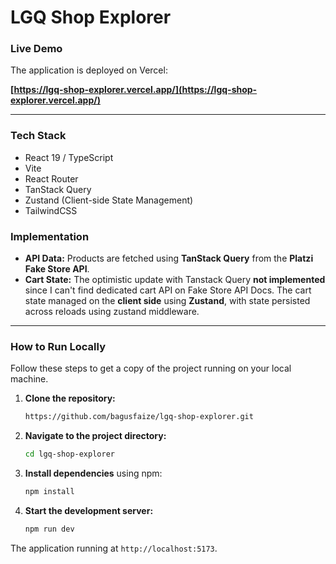 # LGQ Shop Explorer

### Live Demo
The application is deployed on Vercel:

**[https://lgq-shop-explorer.vercel.app/](https://lgq-shop-explorer.vercel.app/)**

***

### Tech Stack
* React 19 / TypeScript
* Vite
* React Router
* TanStack Query
* Zustand (Client-side State Management)
* TailwindCSS

### Implementation

* **API Data:** Products are fetched using **TanStack Query** from the **Platzi Fake Store API**.
* **Cart State:** The optimistic update with Tanstack Query **not implemented** since I can't find dedicated cart API on Fake Store API Docs. The cart state managed on the **client side** using **Zustand**, with state persisted across reloads using zustand middleware.

***

### How to Run Locally

Follow these steps to get a copy of the project running on your local machine.

1.  **Clone the repository:**
    ```bash
    https://github.com/bagusfaize/lgq-shop-explorer.git
    ```
2.  **Navigate to the project directory:**
    ```bash
    cd lgq-shop-explorer
    ```
3.  **Install dependencies** using npm:
    ```bash
    npm install
    ```
4.  **Start the development server:**
    ```bash
    npm run dev
    ```

The application running at `http://localhost:5173`.
